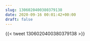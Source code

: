```yaml
---
slug: 1306020400380379138
date: 2020-09-16 00:01:42+00:00
draft: false
---
```


{{< tweet 1306020400380379138 >}}
